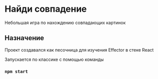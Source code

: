 # Найди совпадение

Небольшая игра по нахождению совпадающих картинок

## Назначение

Проект создавался как песочница для изучения Effector в стеке React

Запускается по классике с помощью команды

### `npm start`
